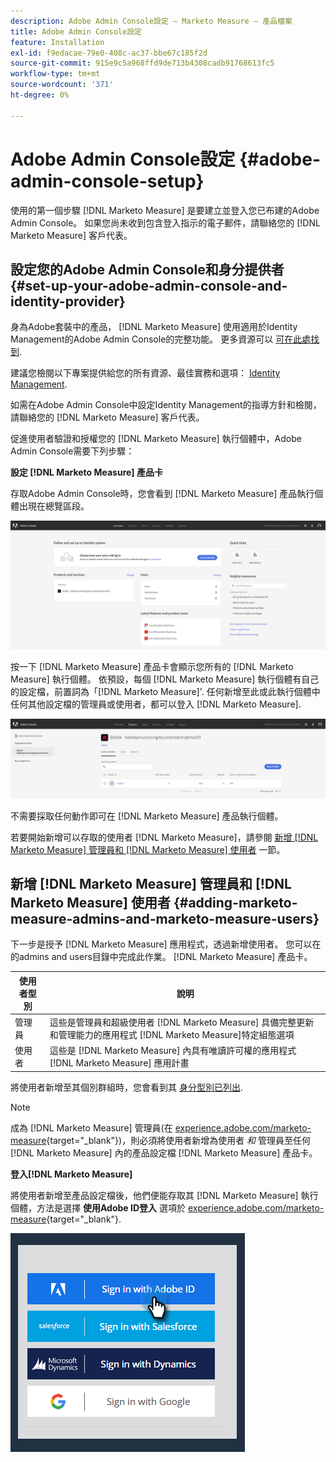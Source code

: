 ```yaml
---
description: Adobe Admin Console設定 — Marketo Measure — 產品檔案
title: Adobe Admin Console設定
feature: Installation
exl-id: f9edacae-79e0-408c-ac37-bbe67c185f2d
source-git-commit: 915e9c5a968ffd9de713b4308cadb91768613fc5
workflow-type: tm+mt
source-wordcount: '371'
ht-degree: 0%

---
```


# Adobe Admin Console設定 {#adobe-admin-console-setup}

使用的第一個步驟 [!DNL Marketo Measure] 是要建立並登入您已布建的Adobe Admin Console。 如果您尚未收到包含登入指示的電子郵件，請聯絡您的 [!DNL Marketo Measure] 客戶代表。

## 設定您的Adobe Admin Console和身分提供者 {#set-up-your-adobe-admin-console-and-identity-provider}

身為Adobe套裝中的產品， [!DNL Marketo Measure] 使用適用於Identity Management的Adobe Admin Console的完整功能。 更多資源可以 [可在此處找到](https://helpx.adobe.com/tw/enterprise/using/admin-console.html).

建議您檢閱以下專案提供給您的所有資源、最佳實務和選項： [Identity Management](https://helpx.adobe.com/enterprise/using/set-up-identity.html).

如需在Adobe Admin Console中設定Identity Management的指導方針和檢閱，請聯絡您的 [!DNL Marketo Measure] 客戶代表。

促進使用者驗證和授權您的 [!DNL Marketo Measure] 執行個體中，Adobe Admin Console需要下列步驟：

**設定 [!DNL Marketo Measure] 產品卡**

存取Adobe Admin Console時，您會看到 [!DNL Marketo Measure] 產品執行個體出現在總覽區段。

![](assets/adobe-admin-console-setup-1.png)

按一下 [!DNL Marketo Measure] 產品卡會顯示您所有的 [!DNL Marketo Measure] 執行個體。 依預設，每個 [!DNL Marketo Measure] 執行個體有自己的設定檔，前置詞為「[!DNL Marketo Measure]&#39;. 任何新增至此或此執行個體中任何其他設定檔的管理員或使用者，都可以登入 [!DNL Marketo Measure].

![](assets/adobe-admin-console-setup-2.png)

不需要採取任何動作即可在 [!DNL Marketo Measure] 產品執行個體。

若要開始新增可以存取的使用者 [!DNL Marketo Measure]，請參閱 [新增 [!DNL Marketo Measure] 管理員和 [!DNL Marketo Measure] 使用者](#adding-marketo-measure-admins-and-marketo-measure-users) 一節。

## 新增 [!DNL Marketo Measure] 管理員和 [!DNL Marketo Measure] 使用者 {#adding-marketo-measure-admins-and-marketo-measure-users}

下一步是授予 [!DNL Marketo Measure] 應用程式，透過新增使用者。 您可以在的admins and users目錄中完成此作業。 [!DNL Marketo Measure] 產品卡。

| 使用者型別 | 說明 |
|---|---|
| 管理員 | 這些是管理員和超級使用者 [!DNL Marketo Measure] 具備完整更新和管理能力的應用程式 [!DNL Marketo Measure]特定組態選項 |
| 使用者 | 這些是 [!DNL Marketo Measure] 內具有唯讀許可權的應用程式 [!DNL Marketo Measure] 應用計畫 |

將使用者新增至其個別群組時，您會看到其 [身分型別已列出](https://helpx.adobe.com/enterprise/using/set-up-identity.html).

>[!NOTE]
>
>成為 [!DNL Marketo Measure] 管理員(在 [experience.adobe.com/marketo-measure](https://experience.adobe.com/marketo-measure){target="_blank"})，則必須將使用者新增為使用者 _和_ 管理員至任何 [!DNL Marketo Measure] 內的產品設定檔 [!DNL Marketo Measure] 產品卡。

**登入[!DNL Marketo Measure]**

將使用者新增至產品設定檔後，他們便能存取其 [!DNL Marketo Measure] 執行個體，方法是選擇 **使用Adobe ID登入** 選項於 [experience.adobe.com/marketo-measure](https://experience.adobe.com/marketo-measure){target="_blank"}.

![](assets/adobe-admin-console-setup-3.png)
